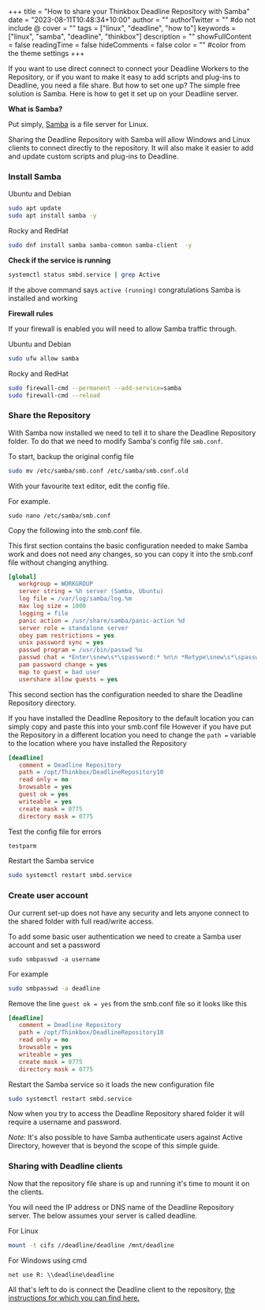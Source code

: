 +++
title = "How to share your Thinkbox Deadline Repository with Samba"
date = "2023-08-11T10:48:34+10:00"
author = ""
authorTwitter = "" #do not include @
cover = ""
tags = ["linux", "deadline", "how to"]
keywords = ["linux", "samba", "deadline", "thinkbox"]
description = ""
showFullContent = false
readingTime = false
hideComments = false
color = "" #color from the theme settings
+++

If you want to use direct connect to connect your Deadline Workers to the Repository, or if you want to make it easy to add scripts and plug-ins to Deadline, you need a file share. But how to set one up? The simple free solution is Samba. Here is how to get it set up on your Deadline server.

**What is Samba?**

Put simply, [Samba](https://www.samba.org/samba/what_is_samba.html) is a file server for Linux.

Sharing the Deadline Repository with Samba will allow Windows and Linux clients to connect directly to the repository. It will also make it easier to add and update custom scripts and plug-ins to Deadline.

### Install Samba

Ubuntu and Debian
```bash
sudo apt update
sudo apt install samba -y
```

Rocky and RedHat
```bash
sudo dnf install samba samba-common samba-client  -y
```

**Check if the service is running**

```bash
systemctl status smbd.service | grep Active
```

If the above command says `active (running)` congratulations Samba is installed and working


**Firewall rules**

If your firewall is enabled you will need to allow Samba traffic through.

Ubuntu and Debian
```bash
sudo ufw allow samba
```

Rocky and RedHat
```bash
sudo firewall-cmd --permanent --add-service=samba
sudo firewall-cmd --reload
```

### Share the Repository

With Samba now installed we need to tell it to share the Deadline Repository folder. To do that we need to modify Samba's config file `smb.conf`.

To start, backup the original config file

```bash
sudo mv /etc/samba/smb.conf /etc/samba/smb.conf.old
```

With your favourite text editor, edit the config file.

For example.
```
sudo nano /etc/samba/smb.conf
```

Copy the following into the smb.conf file.

This first section contains the basic configuration needed to make Samba work and does not need any changes, so you can copy it into the smb.conf file without changing anything.

```ini
[global]
   workgroup = WORKGROUP
   server string = %h server (Samba, Ubuntu)
   log file = /var/log/samba/log.%m
   max log size = 1000
   logging = file
   panic action = /usr/share/samba/panic-action %d
   server role = standalone server
   obey pam restrictions = yes
   unix password sync = yes
   passwd program = /usr/bin/passwd %u
   passwd chat = *Enter\snew\s*\spassword:* %n\n *Retype\snew\s*\spassword:* %n\n *password\supdated\ssuccessfully* .
   pam password change = yes
   map to guest = bad user
   usershare allow guests = yes
```

This second section has the configuration needed to share the Deadline Repository directory.

If you have installed the Deadline Repository to the default location you can simply copy and paste this into your smb.conf file
However if you have put the Repository in a different location you need to change the `path =` variable to the location where you have installed the Repository

```ini
[deadline]
   comment = Deadline Repository
   path = /opt/Thinkbox/DeadlineRepository10
   read only = no
   browsable = yes
   guest ok = yes
   writeable = yes
   create mask = 0775
   directory mask = 0775
```

Test the config file for errors
```bash
testparm
```

Restart the Samba service
```bash
sudo systemctl restart smbd.service
```


### Create user account

Our current set-up does not have any security and lets anyone connect to the shared folder with full read/write access.

To add some basic user authentication we need to create a Samba user account and set a password

```
sudo smbpasswd -a username
```

For example
```bash
sudo smbpasswd -a deadline
```

Remove the line `guest ok = yes` from the smb.conf file so it looks like this

```ini
[deadline]
   comment = Deadline Repository
   path = /opt/Thinkbox/DeadlineRepository10
   read only = no
   browsable = yes
   writeable = yes
   create mask = 0775
   directory mask = 0775
```

Restart the Samba service so it loads the new configuration file
```bash
sudo systemctl restart smbd.service
```

Now when you try to access the Deadline Repository shared folder it will require a username and password.

*Note:*
It's also possible to have Samba authenticate users against Active Directory, however that is beyond the scope of this simple guide.

### Sharing with Deadline clients

Now that the repository file share is up and running it's time to mount it on the clients.

You will need the IP address or DNS name of the Deadline Repository server. The below assumes your server is called deadline.

For Linux

```bash
mount -t cifs //deadline/deadline /mnt/deadline
```

For Windows using cmd
```cmd
net use R: \\deadline\deadline
```

All that's left to do is connect the Deadline client to the repository, [the instructions for which you can find here.](https://docs.thinkboxsoftware.com/products/deadline/10.3/1_User%20Manual/manual/changing-repository.html)